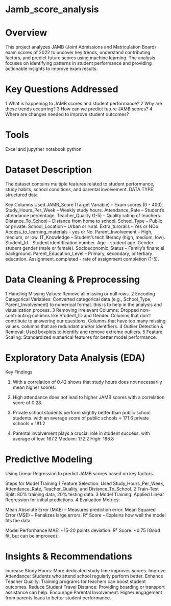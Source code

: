 # Jamb_score_analysis

#  Overview
This project analyzes JAMB (Joint Admissions and Matriculation Board) exam scores of 2022 to uncover key trends, understand contributing factors, and predict future scores using machine learning. The analysis focuses on identifying patterns in student performance and providing actionable insights to improve exam results.

# Key Questions Addressed
1 What is happening to JAMB scores and student performance?
2 Why are these trends occurring?
3 How can we predict future JAMB scores?
4 Where are changes needed to improve student outcomes?

# Tools
Excel and jupyther notebook python

# Dataset Description
The dataset contains multiple features related to student performance, study habits, school conditions, and parental involvement.
DATA TYPE: structured data

 Key Columns Used
JAMB_Score (Target Variable) – Exam scores (0 - 400).
Study_Hours_Per_Week – Weekly study hours.
Attendance_Rate – Student’s attendance percentage.
Teacher_Quality (1-5) – Quality rating of teachers.
Distance_To_School – Distance from home to school.
School_Type – Public or private.
School_Location – Urban or rural.
Extra_turorails - Yes or NOo.
Access_to_learning_materials - yes or No.
Parent_Involvement – High, medium, or low.
IT_Knowledge – Student’s tech literacy (high, medium, low).
Student_Id - Student identification number.
Age - student age.
Gender - student gender (male or female).
Socioeconomic_Status – Family’s financial background.
Parent_Education_Level – Primary, secondary, or tertiary education.
Assignment_completed - rate of assignment completion (1-5).

# Data Cleaning & Preprocessing
1 Handling Missing Values: Remove all missing or null rows.
2 Encoding Categorical Variables: Converted categorical data (e.g., School_Type, Parent_Involvement) to numerical format.
   this is to help in the analysis and visualization process.
3 Removing Irrelevant Columns: Dropped non-contributing columns like Student_ID and Gender.
  Columns that don't contribute to answering our questions.
  Columns that have too many missing values.
  columns that are redundant and/or identifiers.
4 Outlier Detection & Removal: Used boxplots to identify and remove extreme outliers.
5 Feature Scaling: Standardized numerical features for better model performance.

# Exploratory Data Analysis (EDA)
 Key Findings
1. With a correlation of 0.42 shows that study hours does not necessarily mean higher scores.
2. High attendance does not lead to higher JAMB scores with a correlation score of 0.28.
3. Private school students perform slightly better than public school students.
     with an average score of
     public schools = 171.6
     private schools = 181.2

   
5. Parental involvement plays a crucial role in student success.
     with average of
     low: 167.2
     Meduim: 172.2
     High: 188.8

# Predictive Modeling
Using Linear Regression to predict JAMB scores based on key factors.

Steps for Model Training
1 Feature Selection: Used Study_Hours_Per_Week, Attendance_Rate, Teacher_Quality, and Distance_To_School.
2 Train-Test Split: 80% training data, 20% testing data.
3 Model Training: Applied Linear Regression for initial predictions.
4 Evaluation Metrics:

Mean Absolute Error (MAE) – Measures prediction error.
Mean Squared Error (MSE) – Penalizes large errors.
R² Score – Explains how well the model fits the data.

 Model Performance
MAE: ~15-20 points deviation.
R² Score: ~0.75 (Good fit, but can be improved).

# Insights & Recommendations
 Increase Study Hours: More dedicated study time improves scores.
 Improve Attendance: Students who attend school regularly perform better.
 Enhance Teacher Quality: Training programs for teachers can boost student outcomes.
 Reduce Student Travel Distance: Providing boarding or transport assistance can help.
 Encourage Parental Involvement: Higher engagement from parents leads to better student performance.
